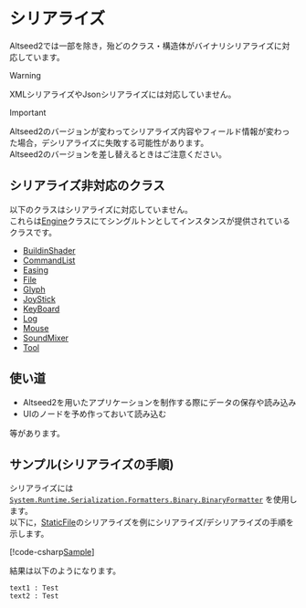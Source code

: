 # シリアライズ

Altseed2では一部を除き，殆どのクラス・構造体がバイナリシリアライズに対応しています。  

> [!WARNING]
> XMLシリアライズやJsonシリアライズには対応していません。

> [!IMPORTANT]
> Altseed2のバージョンが変わってシリアライズ内容やフィールド情報が変わった場合，デシリアライズに失敗する可能性があります。  
> Altseed2のバージョンを差し替えるときはご注意ください。

## シリアライズ非対応のクラス

以下のクラスはシリアライズに対応していません。  
これらは[Engine](xref:Engine)クラスにてシングルトンとしてインスタンスが提供されているクラスです。

- [BuildinShader](xref:Altseed.BuildinShader)
- [CommandList](xref:Altseed.CommandList)
- [Easing](xref:Altseed.Easing)
- [File](xref:Altseed.File)
- [Glyph](xref:Altseed.Glyph)
- [JoyStick](xref:Altseed.JoyStick)
- [KeyBoard](xref:Altseed.KeyBoard)
- [Log](xref:Altseed.Log)
- [Mouse](xref:Altseed.Mouse)
- [SoundMixer](xref:Altseed.SoundMixer)
- [Tool](xref:Altseed.Tool)

## 使い道

- Altseed2を用いたアプリケーションを制作する際にデータの保存や読み込み
- UIのノードを予め作っておいて読み込む

等があります。


## サンプル(シリアライズの手順)

シリアライズには [`System.Runtime.Serialization.Formatters.Binary.BinaryFormatter`](https://docs.microsoft.com/ja-jp/dotnet/api/system.runtime.serialization.formatters.binary.binaryformatter?view=netframework-4.8) を使用します。  
以下に，[StaticFile](xref:Altseed.StaticFile)のシリアライズを例にシリアライズ/デシリアライズの手順を示します。


[!code-csharp[Sample](../../Src/Samples/File/Serialization.cs)]

結果は以下のようになります。  

```
text1 : Test
text2 : Test
```